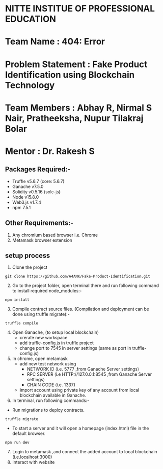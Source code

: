 # NITTE INSTITUE OF PROFESSIONAL EDUCATION 
# Team Name : 404: Error
# Problem Statement : Fake Product Identification using Blockchain Technology
# Team Members : Abhay R, Nirmal S Nair, Pratheeksha, Nupur Tilakraj Bolar
# Mentor : Dr. Rakesh S 

## Packages Required:-
- Truffle v5.6.7 (core: 5.6.7)
- Ganache v7.5.0
- Solidity v0.5.16 (solc-js)
- Node v15.8.0
- Web3.js v1.7.4
- npm 7.5.1

## Other Requirements:-
1. Any chromium based browser i.e. Chrome 
2. Metamask browser extension
    
## setup process 

1. Clone the project
```
git clone https://github.com/A4ANK/Fake-Product-Identification.git
```
2. Go to the project folder, open terminal there and run following command to install required node_modules:-
```
npm install
```
3. Compile contract source files. (Compilation and deployment can be done using truffle migrate):-
```
truffle compile
```
4. Open Ganache, (to setup local blockchain)
    - crerate new workspace
    - add truffle-config.js  in truffle project 
    - change port to 7545 in server settings (same as port in truffle-config.js)
5. In chrome, open metamask 
   - add new test network using  
        - NETWORK ID (i.e. 5777 ,from Ganache Server settings) 
        - RPC SERVER (i.e HTTP://127.0.0.1:8545 ,from Ganache Server settings)
        - CHAIN CODE (i.e. 1337)
   - import account using private key of any account from local blockchain available in Ganache.
6. In terminal, run following commands:-
- Run migrations to deploy contracts.
```
truffle migrate
```

- To start a server and it will open a homepage (index.html) file in the default browser.
```
npm run dev 
``` 
7. Login to metamask ,and connect the added account to local blockchain (i.e.localhost:3000)
8. Interact with website
